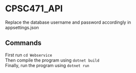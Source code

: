 # CPSC471_API
Replace the database username and password accordingly in appsettings.json
## Commands
First run `cd Webservice`\
Then compile the program using `dotnet build`\
Finally, run the program using `dotnet run`
